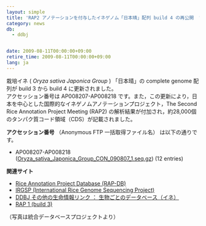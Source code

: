 ```yaml
---
layout: simple
title: 'RAP2 アノテーションを付与したイネゲノム「日本晴」配列 build 4 の再公開　'
category: news
db:
  - ddbj


date: 2009-08-11T00:00:00+09:00
retire_time: 2009-08-11T00:00:00+09:00
lang: ja
---
```


<html>栽培イネ ( <i> Oryza sativa Japonica Group </i> ) 「日本晴」の complete genome 配列が build 3 から build 4 に更新されました。<br>アクセッション番号は AP008207-AP008218 です。また，この更新により，日本を中心とした国際的なイネゲノムアノテーションプロジェクト，The Second Rice Annotation Project Meeting (RAP2) の解析結果が付加され，約28,000個のタンパク質コード領域（CDS）が記載されました。

<p><b>アクセッション番号</b> （Anonymous FTP 一括取得ファイル名） は以下の通りです。<br></p>

<ul>
    <li> AP008207-AP008218 (<a href="https://ddbj.nig.ac.jp/public/ddbj_database/mass/Oryza_sativa_Japonica_Group_CON/Oryza_sativa_Japonica_Group_CON_090807_1.seq.gz">Oryza_sativa_Japonica_Group_CON_090807_1.seq.gz</a>) (12 entries) </li>
</ul>

<p><b>関連サイト</b></p>

<ul>
    <li><a href="http://rapdb.dna.affrc.go.jp/" target="new">Rice Annotation Project Database (RAP-DB)</a></li>
    <li><a href="http://rgp.dna.affrc.go.jp/J/IRGSP/" target="new">IRGSP (International Rice Genome Sequencing Project)</a></li>
    <li><a href="/infobio/links/rice-j.html">DDBJ その他の生命情報リンク ： 生物ごとのデータベース（イネ）</a></li>
    <li><a href="/whatsnew/2006-j.html#060901"> RAP 1 (build 3) </a></li>
</ul>
<div class="align-left">（写真は統合データベースプロジェクトより）</div>
</html>
